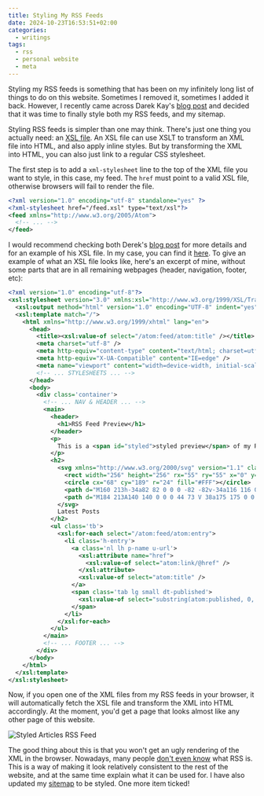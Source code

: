 ```yaml
---
title: Styling My RSS Feeds
date: 2024-10-23T16:53:51+02:00
categories:
  - writings
tags:
  - rss
  - personal website
  - meta
---
```


Styling my RSS feeds is something that has been on my infinitely long list of things to do on this website. Sometimes I removed it, sometimes I added it back. However, I recently came across Darek Kay's [blog post](https://darekkay.com/blog/rss-styling/) and decided that it was time to finally style both my RSS feeds, and my sitemap.

<!--more-->

Styling RSS feeds is simpler than one may think. There's just one thing you actually need: an [XSL file](https://www.w3.org/Style/XSL/WhatIsXSL.html). An XSL file can use XSLT to transform an XML file into HTML, and also apply inline styles. But by transforming the XML into HTML, you can also just link to a regular CSS stylesheet.

The first step is to add a `xml-stylesheet` line to the top of the XML file you want to style, in this case, my feed. The `href` must point to a valid XSL file, otherwise browsers will fail to render the file.

```xml
<?xml version="1.0" encoding="utf-8" standalone="yes" ?>
<?xml-stylesheet href="/feed.xsl" type="text/xsl"?>
<feed xmlns="http://www.w3.org/2005/Atom">
  <!-- ... -->
</feed>
```

I would recommend checking both Derek's [blog post](https://darekkay.com/blog/rss-styling/) for more details and for an example of his XSL file. In my case, you can find it [here](/feed.xsl). To give an example of what an XSL file looks like, here's an excerpt of mine, without some parts that are in all remaining webpages (header, navigation, footer, etc):

```xml
<?xml version="1.0" encoding="utf-8"?>
<xsl:stylesheet version="3.0" xmlns:xsl="http://www.w3.org/1999/XSL/Transform" xmlns:atom="http://www.w3.org/2005/Atom">
  <xsl:output method="html" version="1.0" encoding="UTF-8" indent="yes" />
  <xsl:template match="/">
    <html xmlns="http://www.w3.org/1999/xhtml" lang="en">
      <head>
        <title><xsl:value-of select="/atom:feed/atom:title" /></title>
        <meta charset="utf-8" />
        <meta http-equiv="content-type" content="text/html; charset=utf-8" />
        <meta http-equiv="X-UA-Compatible" content="IE=edge" />
        <meta name="viewport" content="width=device-width, initial-scale=1" />
        <!-- ... STYLESHEETS ... -->
      </head>
      <body>
        <div class='container'>
          <!-- ... NAV & HEADER ... -->
          <main>
            <header>
              <h1>RSS Feed Preview</h1>
            </header>
            <p>
              This is a <span id="styled">styled preview</span> of my RSS feed. You can subscribe to it by copying the URL in the address bar into your newsreader. Personally, I use Miniflux and NetNewsWire, but there's hundreds of alternatives. Just visit <a href="https://aboutfeeds.com/">About Feeds</a> to learn more and get started.
            </p>
            <h2>
              <svg xmlns="http://www.w3.org/2000/svg" version="1.1" class="icon" viewBox="0 0 256 256">
                <rect width="256" height="256" rx="55" ry="55" x="0" y="0" fill="#FF7C33"></rect>
                <circle cx="68" cy="189" r="24" fill="#FFF"></circle>
                <path d="M160 213h-34a82 82 0 0 0 -82 -82v-34a116 116 0 0 1 116 116z" fill="#FFF"></path>
                <path d="M184 213A140 140 0 0 0 44 73 V 38a175 175 0 0 1 175 175z" fill="#FFF"></path>
              </svg>
              Latest Posts
            </h2>
            <ul class='tb'>
              <xsl:for-each select="/atom:feed/atom:entry">
                <li class='h-entry'>
                  <a class='nl lh p-name u-url'>
                    <xsl:attribute name="href">
                      <xsl:value-of select="atom:link/@href" />
                    </xsl:attribute>
                    <xsl:value-of select="atom:title" />
                  </a>
                  <span class='tab lg small dt-published'>
                    <xsl:value-of select="substring(atom:published, 0, 11)" />
                  </span>
                </li>
              </xsl:for-each>
            </ul>
          </main>
          <!-- ... FOOTER ... -->
        </div>
      </body>
    </html>
  </xsl:template>
</xsl:stylesheet>
```

Now, if you open one of the XML files from my RSS feeds in your browser, it will automatically fetch the XSL file and transform the XML into HTML accordingly. At the moment, you'd get a page that looks almost like any other page of this website.

![Styled Articles RSS Feed](cdn:/2024-10-feed)

The good thing about this is that you won't get an ugly rendering of the XML in the browser. Nowadays, many people [don't even know](https://thepcspy.com/read/what-happened-to-rss/) what RSS is. This is a way of making it look relatively consistent to the rest of the website, and at the same time explain what it can be used for. I have also updated my [sitemap](/sitemap.xml) to be styled. One more item ticked!
